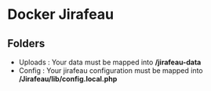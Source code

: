 # Docker Jirafeau

## Folders
- Uploads : Your data must be mapped into **/jirafeau-data**
- Config : Your jirafeau configuration must be mapped into **/Jirafeau/lib/config.local.php**

